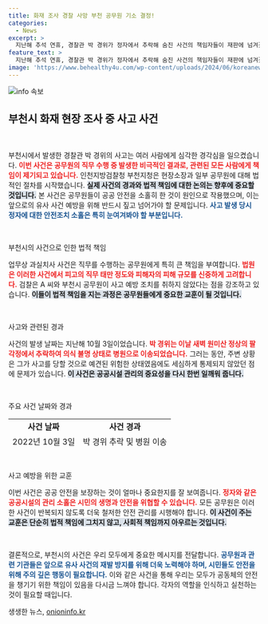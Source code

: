 ```yaml
---
title: 화재 조사 경찰 사망 부천 공무원 기소 결정!
categories:
  - News
excerpt: >
  지난해 추석 연휴, 경찰관 박 경위가 정자에서 추락해 숨진 사건의 책임자들이 재판에 넘겨졌습니다. 안전 조치를 소홀히 한 공무원과 현장소장이 기소된 이 사건, 강한 시사점을 남깁니다!
feature_text: >
  지난해 추석 연휴, 경찰관 박 경위가 정자에서 추락해 숨진 사건의 책임자들이 재판에 넘겨졌습니다. 안전 조치를 소홀히 한 공무원과 현장소장이 기소된 이 사건, 강한 시사점을 남깁니다!
image: 'https://www.behealthy4u.com/wp-content/uploads/2024/06/koreanews.jpg'
---
```


<p><img src="https://www.behealthy4u.com/wp-content/uploads/2024/06/koreanews.jpg" alt="info 속보" /></p>

<h2 data-ke-size="size26">부천시 화재 현장 조사 중 사고 사건</h2>

<p data-ke-size="size16">&nbsp;</p>

<p>부천시에서 발생한 경찰관 박 경위의 사고는 여러 사람에게 심각한 경각심을 일으켰습니다. <b><span style="color: #ee2323;">이번 사건은 공무원의 직무 수행 중 발생한 비극적인 결과로, 관련된 모든 사람에게 책임이 제기되고 있습니다.</span></b> 인천지방검찰청 부천지청은 현장소장과 일부 공무원에 대해 법적인 절차를 시작했습니다. <b><span style="background-color: #21538527;">실제 사건의 경과와 법적 책임에 대한 논의는 향후에 중요할 것입니다.</span></b> 본 사건은 공무원들이 공공 안전을 소홀히 한 것이 원인으로 작용했으며, 이는 앞으로의 유사 사건 예방을 위해 반드시 짚고 넘어가야 할 문제입니다. <b><span style="color: #1a5490;">사고 발생 당시 정자에 대한 안전조치 소홀은 특히 눈여겨봐야 할 부분입니다.</span></b> </p>

<p data-ke-size="size16">&nbsp;</p>

<p>부천시의 사건으로 인한 법적 책임</p>

<p>업무상 과실치사 사건은 직무를 수행하는 공무원에게 특히 큰 책임을 부여합니다. <b><span style="color: #ee2323;">법원은 이러한 사건에서 피고의 직무 태만 정도와 피해자의 피해 규모를 신중하게 고려합니다.</span></b> 검찰은 A 씨와 부천시 공무원이 사고 예방 조치를 취하지 않았다는 점을 강조하고 있습니다. <b><span style="background-color: #21538527;">이들이 법적 책임을 지는 과정은 공무원들에게 중요한 교훈이 될 것입니다.</span></b> </p>

<p data-ke-size="size16">&nbsp;</p>

<p>사고와 관련된 경과</p>

<p>사건의 발생 날짜는 지난해 10월 3일이었습니다. <b><span style="color: #ee2323;">박 경위는 이날 새벽 원미산 정상의 팔각정에서 추락하여 의식 불명 상태로 병원으로 이송되었습니다.</span></b> 그러는 동안, 주변 상황은 그가 사고를 당할 것으로 예견된 위험한 상태였음에도 세심하게 통제되지 않았던 점에 문제가 있습니다. <b><span style="background-color: #21538527;">이 사건은 공공시설 관리의 중요성을 다시 한번 일깨워 줍니다.</span></b> </p>

<p data-ke-size="size16">&nbsp;</p>

<p>주요 사건 날짜와 경과</p>

<table style="border-collapse: collapse; width: 100%; height: 56px;">
    <tbody>
        <tr style="height: 17px;">
            <td style="text-align: center; height: 17px;"><b>사건 날짜</b></td>
            <td style="text-align: center; height: 17px;"><b>사건 경과</b></td>
        </tr>
        <tr style="height: 17px;">
            <td style="text-align: center; height: 17px;">2022년 10월 3일</td>
            <td style="text-align: center; height: 17px;">박 경위 추락 및 병원 이송</td>
        </tr>
        <tr style="height: 17px;">
            <td style="text-align: center; height: 17px;">2022년 10월 5일</td>
            <td style="text-align: center; height: 17px;">박 경위 사망</td>
        </tr>
        <tr style="height: 17px;">
            <td style="text-align: center; height: 17px;">2023년 1월 19일</td>
            <td style="text-align: center; height: 17px;">피고 공무원 기소</td>
        </tr>
    </tbody>
</table>

<p data-ke-size="size16">&nbsp;</p>

<p>사고 예방을 위한 교훈</p>

<p>이번 사건은 공공 안전을 보장하는 것이 얼마나 중요한지를 잘 보여줍니다. <b><span style="color: #ee2323;">정자와 같은 공공시설의 관리 소홀은 시민의 생명과 안전을 위협할 수 있습니다.</span></b> 모든 공무원은 이러한 사건이 반복되지 않도록 더욱 철저한 안전 관리를 시행해야 합니다. <b><span style="background-color: #21538527;">이 사건이 주는 교훈은 단순히 법적 책임에 그치지 않고, 사회적 책임까지 아우르는 것입니다.</span></b> </p>

<p data-ke-size="size16">&nbsp;</p>

<p>결론적으로, 부천시의 사건은 우리 모두에게 중요한 메시지를 전달합니다. <b><span style="color: #1a5490;">공무원과 관련 기관들은 앞으로 유사 사건의 재발 방지를 위해 더욱 노력해야 하며, 시민들도 안전을 위해 주의 깊은 행동이 필요합니다.</span></b> 이와 같은 사건을 통해 우리는 모두가 공동체의 안전을 챙기기 위한 책임이 있음을 다시금 느껴야 합니다. 각자의 역할을 인식하고 실천하는 것이 필요할 때입니다.</p>
생생한 뉴스, <a href="https://onioninfo.kr" rel="dofollow">onioninfo.kr</a>


